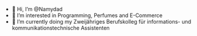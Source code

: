 - 👋 Hi, I’m @Namydad
- 👀 I’m interested in Programming, Perfumes and E-Commerce
- 🌱 I’m currently doing my Zweijähriges Berufskolleg für informations- und kommunikationstechnische Assistenten

